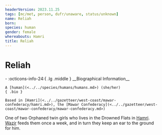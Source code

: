 ```yaml
---
headerVersion: 2023.11.25
tags: [mc/met, person, dufr/unaware, status/unknown]
name: Reliah
born:
species: human
gender: female
whereabouts: Hamri
title: Reliah
---
```

# Reliah
<div class="grid cards ext-narrow-margin ext-one-column" markdown>
- :octicons-info-24:{ .lg .middle } __Biographical Information__

    A [human](<../../species/humans/humans.md>) (she/her)  
    { .bio }

    Based in [Hamri](<../../gazetteer/west-coast/mawar-confederacy/hamri.md>), the [Mawar Confederacy](<../../gazetteer/west-coast/mawar-confederacy/mawar-confederacy.md>)
</div>


One of two Orphaned twin girls who lives in the Drowned Flats in [Hamri](<../../gazetteer/west-coast/mawar-confederacy/hamri.md>). [Wazir](<../pcs/mawar-confederacy/wazir.md>) feeds them once a week, and in turn they keep an ear to the ground for him.